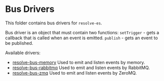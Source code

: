 # Bus Drivers
This folder contains bus drivers for `resolve-es`.

Bus driver is an object that must contain two functions:
`setTrigger` - gets a callback that is called when an event is emitted.
`publish` - gets an event to be published.

Available drivers:
* [resolve-bus-memory](https://github.com/reimagined/resolve/tree/master/packages/bus-drivers/resolve-bus-memory)
Used to emit and listen events by memory.
* [resolve-bus-rabbitmq](https://github.com/reimagined/resolve/tree/master/packages/bus-drivers/resolve-bus-rabbitmq)
Used to emit and listen events by RabbitMQ.
* [resolve-bus-zmq](https://github.com/reimagined/resolve/tree/master/packages/bus-drivers/resolve-bus-zmq)
Used to emit and listen events by ZeroMQ.
